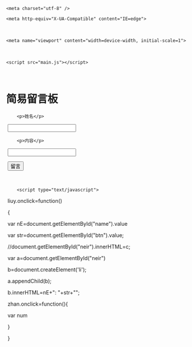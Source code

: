 <!doctype <!DOCTYPE html>

<html>

<head>

    <meta charset="utf-8" />

    <meta http-equiv="X-UA-Compatible" content="IE=edge">

​    <title></title>

    <meta name="viewport" content="width=device-width, initial-scale=1">

​    <link rel="stylesheet" type="text/css" media="screen" href="main.css" />

    <script src="main.js"></script>

</head>

<body>

​        <h1>简易留言板</h1>

        <p>姓名</p>

​        <input id="name" type="text"/> 

        <p>内容</p>

​        <input id="btn" type="text"/>

​        <button id="liuy" >留言</button>

​       <ul id="neir"></ul>

        <script type="text/javascript">

​         liuy.onclick=function()

​        {

​        var nE=document.getElementById("name").value

​        var str=document.getElementById("btn").value;

​       //document.getElementById("neir").innerHTML=c;

​        var a=document.getElementById("neir")

​        b=document.createElement('li');

​        a.appendChild(b);

​        b.innerHTML=nE+": "+str+"<scan id='zhan'></scan>";

​        zhan.onclick=function(){

​            var num    

​        }

​        }

​       </script>

  </body>

</html>